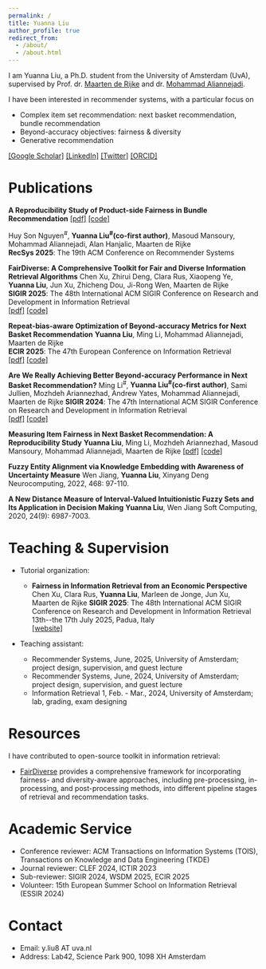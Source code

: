 ```yaml
---
permalink: /
title: Yuanna Liu
author_profile: true
redirect_from: 
  - /about/
  - /about.html
---
```


I am Yuanna Liu, a Ph.D. student from the University of Amsterdam (UvA), supervised by Prof. dr. [Maarten de Rijke](https://staff.fnwi.uva.nl/m.derijke/bio/) and dr. [Mohammad Aliannejadi](https://aliannejadi.com/). 


I have been interested in recommender systems, with a particular focus on
- Complex item set recommendation: next basket recommendation, bundle recommendation 
- Beyond-accuracy objectives: fairness & diversity
- Generative recommendation


[[Google Scholar]](https://scholar.google.com/citations?user=MGGTtO4AAAAJ) [[LinkedIn]](https://www.linkedin.com/in/yuanna-liu-b37443317/) [[Twitter]](https://x.com/YuannaLiu6) [[ORCID]](https://orcid.org/0000-0002-9868-6578)



Publications
======

**A Reproducibility Study of Product-side Fairness in Bundle Recommendation** [[pdf]](https://arxiv.org/pdf/2507.14352) [[code]](https://github.com/L2R-UET/Fairness_Bundle_RecSys25)

Huy Son Nguyen<sup>#</sup>, **Yuanna Liu<sup>#</sup>(co-first author)**, Masoud Mansoury, Mohammad Aliannejadi, Alan Hanjalic, Maarten de Rijke       
**RecSys 2025**: The 19th ACM Conference on Recommender Systems            

**FairDiverse: A Comprehensive Toolkit for Fair and Diverse Information Retrieval Algorithms**
Chen Xu, Zhirui Deng, Clara Rus, Xiaopeng Ye, **Yuanna Liu**, Jun Xu, Zhicheng Dou, Ji-Rong Wen, Maarten de Rijke      
**SIGIR 2025**: The 48th International ACM SIGIR Conference on Research and Development in Information Retrieval          
[[pdf]](https://dl.acm.org/doi/abs/10.1145/3726302.3730280) [[code]](https://github.com/XuChen0427/FairDiverse)

**Repeat-bias-aware Optimization of Beyond-accuracy Metrics for Next Basket Recommendation**
**Yuanna Liu**, Ming Li, Mohammad Aliannejadi, Maarten de Rijke    
**ECIR 2025**: The 47th European Conference on Information Retrieval          
[[pdf]](https://link.springer.com/chapter/10.1007/978-3-031-88708-6_14) [[code]](https://github.com/lynEcho/Repbias_NBR)

**Are We Really Achieving Better Beyond-accuracy Performance in Next Basket Recommendation?**
Ming Li<sup>#</sup>, **Yuanna Liu<sup>#</sup>(co-first author)**, Sami Jullien, Mozhdeh Ariannezhad, Andrew Yates, Mohammad Aliannejadi, Maarten de Rijke
**SIGIR 2024**: The 47th International ACM SIGIR Conference on Research and Development in Information Retrieval     
[[pdf]](https://dl.acm.org/doi/abs/10.1145/3626772.3657835) [[code]](https://github.com/lynEcho/TREX)

**Measuring Item Fairness in Next Basket Recommendation: A Reproducibility Study**
**Yuanna Liu**, Ming Li, Mozhdeh Ariannezhad, Masoud Mansoury, Mohammad Aliannejadi, Maarten de Rijke
[[pdf]](https://link.springer.com/chapter/10.1007/978-3-031-56066-8_18) [[code]](https://github.com/lynEcho/NBR-fairness)

**Fuzzy Entity Alignment via Knowledge Embedding with Awareness of Uncertainty Measure**
Wen Jiang, **Yuanna Liu**, Xinyang Deng
Neurocomputing, 2022, 468: 97-110.

**A New Distance Measure of Interval-Valued Intuitionistic Fuzzy Sets and Its Application in Decision Making**
**Yuanna Liu**, Wen Jiang 
Soft Computing, 2020, 24(9): 6987-7003.


Teaching & Supervision
====== 
* Tutorial organization: 
  - **Fairness in Information Retrieval from an Economic Perspective**
    Chen Xu, Clara Rus, **Yuanna Liu**, Marleen de Jonge, Jun Xu, Maarten de Rijke 
    **SIGIR 2025**: The 48th International ACM SIGIR Conference on Research and Development in Information Retrieval
    13th--the 17th July 2025, Padua, Italy      
    [[website]](https://economic-fairness-ir.github.io/)     
  
* Teaching assistant: 
  - Recommender Systems, June, 2025, University of Amsterdam; project design, supervision, and guest lecture
  - Recommender Systems, June, 2024, University of Amsterdam; project design, supervision, and guest lecture
  - Information Retrieval 1, Feb. - Mar., 2024, University of Amsterdam; lab, grading, exam designing


Resources
======
I have contributed to open-source toolkit in information retrieval:
* [FairDiverse](https://github.com/XuChen0427/FairDiverse) provides a comprehensive framework for incorporating fairness- and diversity-aware approaches, including pre-processing, in-processing, and post-processing methods, into different pipeline stages of retrieval and recommendation tasks.


Academic Service
====== 
* Conference reviewer: ACM Transactions on Information Systems (TOIS), Transactions on Knowledge and Data Engineering (TKDE)  
* Journal reviewer: CLEF 2024, ICTIR 2023 
* Sub-reviewer: SIGIR 2024, WSDM 2025, ECIR 2025
* Volunteer: 15th European Summer School on Information Retrieval (ESSIR 2024)



Contact
======
* Email: y.liu8 AT uva.nl
* Address: Lab42, Science Park 900, 1098 XH Amsterdam



